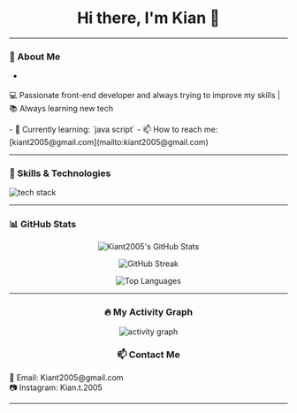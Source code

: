 
<h1 align="center">Hi there, I'm Kian 👋</h1>

---

### 🧠 About Me
- <p align="center">
💻 Passionate front-end developer and always trying to improve my skills | 📚 Always learning new tech
</p>
- 🌱 Currently learning: `java script`
- 📫 How to reach me: [kiant2005@gmail.com](mailto:kiant2005@gmail.com)

---

### 🚀 Skills & Technologies

<p align="left">
  <img src="https://skillicons.dev/icons?i=html,css,bootstrap,js,git,github,vscode" alt="tech stack" />
</p>

---

### 📊 GitHub Stats

<div align="center">

![Kiant2005's GitHub Stats](https://github-readme-stats.vercel.app/api?username=Kiant2005&show_icons=true&theme=tokyonight&hide_border=true)

![GitHub Streak](https://github-readme-streak-stats.herokuapp.com?user=Kiant2005&theme=tokyonight&hide_border=true)

![Top Languages](https://github-readme-stats.vercel.app/api/top-langs/?username=Kiant2005&layout=compact&theme=tokyonight&hide_border=true)

---

### 🔥 My Activity Graph

<p align="center">
  <img src="https://github-readme-activity-graph.vercel.app/graph?username=Kiant2005&theme=tokyo-night" alt="activity graph" />
</p>

### 📫 Contact Me

<p align="left">
  📧 Email: Kiant2005@gmail.com
  <br>
  📷 Instagram: Kian.t.2005
</p>

---

</div>

